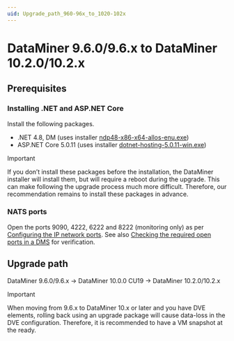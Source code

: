 ```yaml
---
uid: Upgrade_path_960-96x_to_1020-102x
---
```

# DataMiner 9.6.0/9.6.x to DataMiner 10.2.0/10.2.x

## Prerequisites

### Installing .NET and ASP.NET Core

Install the following packages.

- .NET 4.8, DM (uses installer [ndp48-x86-x64-allos-enu.exe](https://go.microsoft.com/fwlink/?linkid=2088631))
- ASP.NET Core 5.0.11 (uses installer [dotnet-hosting-5.0.11-win.exe](https://download.visualstudio.microsoft.com/download/pr/df452763-4b7d-490a-bc03-bd1003d3ff4c/665ee1786528809f33e791558b69cf51/dotnet-hosting-5.0.11-win.exe))

> [!IMPORTANT]
> If you don’t install these packages before the installation, the DataMiner installer will install them, but will require a reboot during the upgrade.
> This can make following the upgrade process much more difficult. Therefore, our recommendation remains to install these packages in advance.

### NATS ports

Open the ports 9090, 4222, 6222 and 8222 (monitoring only) as per [Configuring the IP network ports](xref:Configuring_the_IP_network_ports).
See also [Checking the required open ports in a DMS](xref:MOP_Checking_the_required_open_ports_in_a_DMS) for verification.

## Upgrade path

DataMiner 9.6.0/9.6.x -> DataMiner 10.0.0 CU19 -> DataMiner 10.2.0/10.2.x

> [!IMPORTANT]
> When moving from 9.6.x to DataMiner 10.x or later and you have DVE elements, rolling back using an upgrade package will cause data-loss in the DVE configuration.
> Therefore, it is recommended to have a VM snapshot at the ready.
